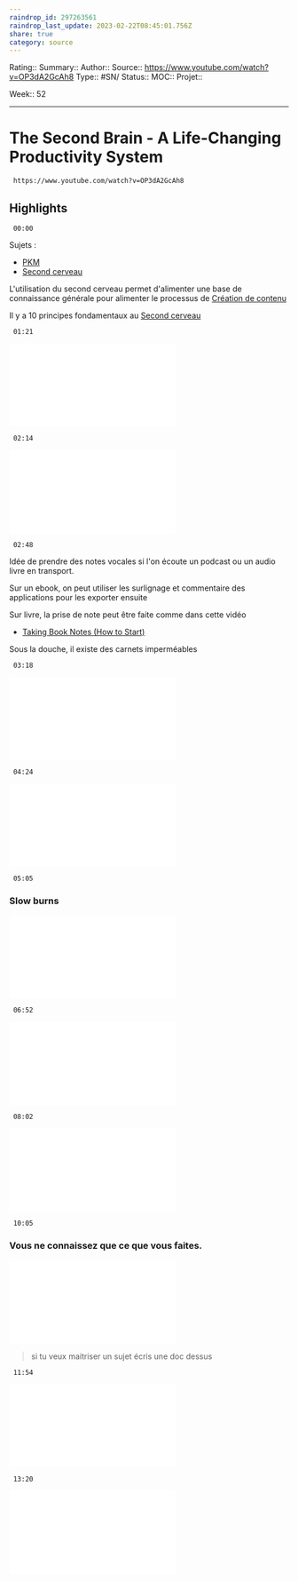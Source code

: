 ```yaml
---
raindrop_id: 297263561
raindrop_last_update: 2023-02-22T08:45:01.756Z
share: true
category: source
---
```


Rating::
Summary:: 
Author::
Source:: https://www.youtube.com/watch?v=OP3dA2GcAh8
Type:: #SN/
Status:: 
MOC::
Projet:: 

Week:: 52

***
# The Second Brain - A Life-Changing Productivity System

```timestamp-url 
 https://www.youtube.com/watch?v=OP3dA2GcAh8
 ```


## Highlights

```timestamp 
 00:00
 ```
Sujets :

- [PKM](../seeds/PKM.md)
- [Second cerveau](../seeds/Second%20cerveau.md)

L'utilisation du second cerveau permet d'alimenter une base de connaissance générale pour alimenter le processus de [Création de contenu](Cr%C3%A9ation%20de%20contenu.md)

Il y a 10 principes fondamentaux au [Second cerveau](../seeds/Second%20cerveau.md)

```timestamp 
 01:21
 ```
![S'inspirer et voler aux autres](../seeds/S'inspirer%20et%20voler%20aux%20autres.md)

```timestamp 
 02:14
 ```
![Les habitudes de capture et récolte d'information](Les%20habitudes%20de%20capture%20et%20r%C3%A9colte%20d'information.md)

```timestamp 
 02:48
 ```
Idée de prendre des notes vocales si l'on écoute un podcast ou un audio livre en transport.

Sur un ebook, on peut utiliser les surlignage et commentaire des applications pour les exporter ensuite

Sur livre, la prise de note peut être faite comme dans cette vidéo
- [Taking Book Notes (How to Start)](./Taking%20Book%20Notes%20(How%20to%20Start).md)

Sous la douche, il existe des carnets imperméables

```timestamp 
 03:18
 ```
![Recycler ou réutiliser les idées](../seeds/Recycler%20ou%20r%C3%A9utiliser%20les%20id%C3%A9es.md)

```timestamp 
 04:24
 ```
![Organisation du PKM en projet plutôt qu'en sujet](../seeds/Organisation%20du%20PKM%20en%20projet%20plut%C3%B4t%20qu'en%20sujet.md)

```timestamp 
 05:05
 ```
### Slow burns

![Slow Burn](../seeds/Slow%20Burn%20&%20Heavy%20Lift.md)

```timestamp 
 06:52
 ```
![Vous ne créez pas à partir de rien](../seeds/Vous%20ne%20cr%C3%A9ez%20pas%20%C3%A0%20partir%20de%20rien.md)

```timestamp 
 08:02
 ```
![La création de contenu par bloc](../seeds/La%20cr%C3%A9ation%20de%20contenu%20par%20bloc.md)

```timestamp 
 10:05
 ```
### Vous ne connaissez que ce que vous faites.

![L'importance de la reformulation](../seeds/L'importance%20de%20la%20reformulation.md)

> si tu veux maitriser un sujet écris une doc dessus

```timestamp 
 11:54
 ```

![Rendre les notes simples pour le futur](../seeds/Rendre%20les%20notes%20simples%20pour%20le%20futur.md)

```timestamp 
 13:20
 ```

![Vos idées sont vivantes](../seeds/Vos%20id%C3%A9es%20sont%20vivantes.md)